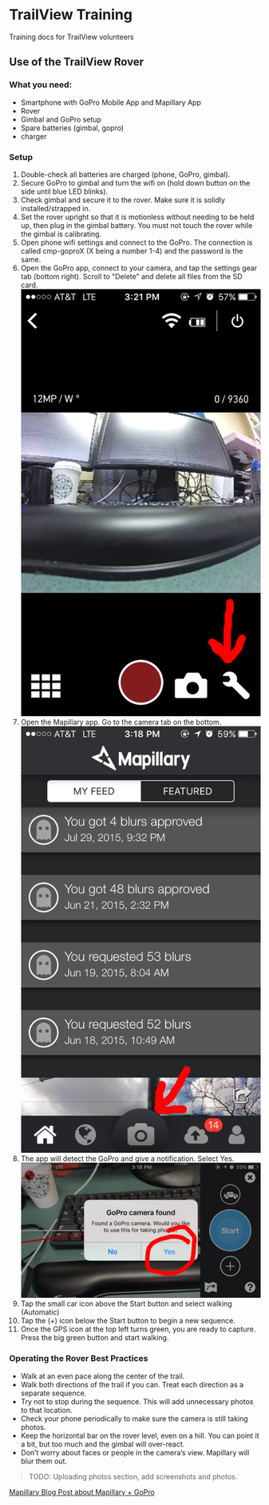 # TrailView Training
Training docs for TrailView volunteers

## Use of the TrailView Rover

### What you need:
- Smartphone with GoPro Mobile App and Mapillary App
- Rover
- Gimbal and GoPro setup
- Spare batteries (gimbal, gopro)
- charger

### Setup
1. Double-check all batteries are charged (phone, GoPro, gimbal).
2. Secure GoPro to gimbal and turn the wifi on (hold down button on the side until blue LED blinks).
3. Check gimbal and secure it to the rover. Make sure it is solidly installed/strapped in.
4. Set the rover upright so that it is motionless without needing to be held up, then plug in the gimbal battery. You must not touch the rover while the gimbal is calibrating. 
5. Open phone wifi settings and connect to the GoPro. The connection is called cmp-goproX (X being a number 1-4) and the password is the same. 
6. Open the GoPro app, connect to your camera, and tap the settings gear tab (bottom right). Scroll to "Delete" and delete all files from the SD card. ![](https://raw.githubusercontent.com/dakotabenjamin/trailview-training/master/IMG_5421.PNG)
7. Open the Mapillary app. Go to the camera tab on the bottom. ![](https://raw.githubusercontent.com/dakotabenjamin/trailview-training/master/IMG_5419.PNG)
8. The app will detect the GoPro and give a notification. Select Yes. ![](https://raw.githubusercontent.com/dakotabenjamin/trailview-training/master/IMG_5420.PNG)
9. Tap the small car icon above the Start button and select walking (Automatic)
10. Tap the (+) icon below the Start button to begin a new sequence. 
9. Once the GPS icon at the top left turns green, you are ready to capture. Press the big green button and start walking.

### Operating the Rover Best Practices
- Walk at an even pace along the center of the trail.
- Walk both directions of the trail if you can. Treat each direction as a separate sequence.
-	Try not to stop during the sequence. This will add unnecessary photos to that location.
-	Check your phone periodically to make sure the camera is still taking photos.
-	Keep the horizontal bar on the rover level, even on a hill. You can point it a bit, but too much and the gimbal will over-react. 
-	Don’t worry about faces or people in the camera’s view. Mapillary will blur them out. 

> TODO: Uploading photos section, add screenshots and photos. 

[Mapillary Blog Post about Mapillary + GoPro](http://blog.mapillary.com/update/2015/12/18/gopro.html)

